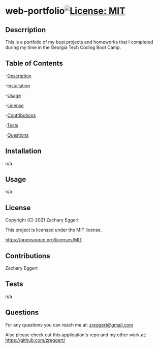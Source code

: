 # web-portfolio[![License: MIT](https://img.shields.io/badge/License-MIT-yellow.svg)](https://opensource.org/licenses/MIT)

  ## Descrription
  This is a portfolio of my best projects and homeworks that I completed during my time in the Georgia Tech Coding Boot Camp.

  ## Table of Contents
  -[Description](#description)

  -[Installation](#installation)

  -[Usage](#usage)

  -[License](#license)

  -[Contributions](#contributions)

  -[Tests](#tests)

  -[Questions](#questions)


  ## Installation
  n/a

  ## Usage
  n/a

  ## License
  Copyright (C) 2021 Zachary Eggert

  This project is licensed under the MIT license.

  https://opensource.org/licenses/MIT

  ## Contributions
  Zachary Eggert

  ## Tests
  n/a

  ## Questions
  For any questions you can reach me at:
  zreggert@gmail.com

  Also please check out this application's repo and my other work at:
  https://github.com/zreggert/

